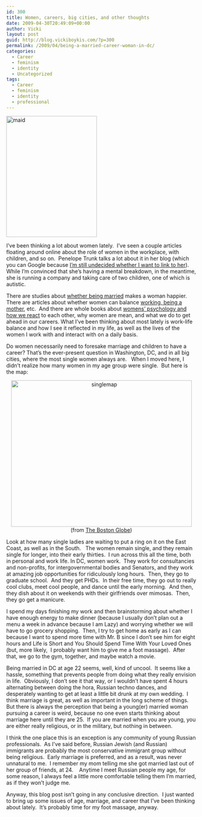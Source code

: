 ```yaml
---
id: 300
title: Women, careers, big cities, and other thoughts
date: 2009-04-30T20:49:09+00:00
author: Vicki
layout: post
guid: http://blog.vickiboykis.com/?p=300
permalink: /2009/04/being-a-married-career-woman-in-dc/
categories:
  - Career
  - feminism
  - identity
  - Uncategorized
tags:
  - Career
  - feminism
  - identity
  - professional
---
```

[<img class="aligncenter size-full wp-image-301" title="maid" src="http://blog.vickiboykis.com/wp-content/uploads/2009/04/maid.jpg" alt="maid" width="240" height="320" />](http://blog.vickiboykis.com/wp-content/uploads/2009/04/maid.jpg)

I&#8217;ve been thinking a lot about women lately.  I&#8217;ve seen a couple articles floating around online about the role of women in the workplace, with children, and so on.  Penelope Trunk talks a lot about it in her blog (which you can Google because [I&#8217;m still undecided whether I want to link to her](http://blog.vickiboykis.com/?p=250)).   While I&#8217;m convinced that she&#8217;s having a mental breakdown, in the meantime, she is running a company and taking care of two children, one of which is autistic.

There are studies about [whether being married](http://www.koreatimes.co.kr/www/news/nation/2009/03/117_42179.html) makes a woman happier.  There are articles about whether women can balance [working, being a mother](http://www.brazencareerist.com/2009/04/28/truths-about-modern-motherhood-and-having-it-all), etc.  And there are whole books about [womens&#8217; psychology and how we react](http://www.amazon.com/exec/obidos/ASIN/097901736X/boingboing) to each other, why women are mean, and what we do to get ahead in our careers. What I&#8217;ve been thinking about most lately is work-life balance and how I see it reflected in my life, as well as the lives of the women I work with and interact with on a daily basis.

Do women necessarily need to foresake marriage and children to have a career? That&#8217;s the ever-present question in Washington, DC, and in all big cities, where the most single women always are.   When I moved here, I didn&#8217;t realize how many women in my age group were single.  But here is the map:

<p style="text-align: center;">
  <a href="http://blog.vickiboykis.com/wp-content/uploads/2009/04/singlemap.jpg"><img class="aligncenter size-full wp-image-304" title="singlemap" src="http://blog.vickiboykis.com/wp-content/uploads/2009/04/singlemap.jpg" alt="singlemap" width="479" height="387" /></a>(from <a href="http://www.boston.com/bostonglobe/ideas/articles/2008/03/30/a_singles_map_of_the_united_states_of_america/">The Boston Globe</a>)
</p>

<p style="text-align: left;">
  Look at how many single ladies are waiting to put a ring on it on the East Coast, as well as in the South.   The women remain single, and they remain single for longer, into their early thirties.  I run across this all the time, both in personal and work life. In DC, women work.  They work for consultancies and non-profits, for intergovernmental bodies and Senators, and they work at amazing job opportunities for ridiculously long hours.  Then, they go to graduate school.  And they get PHDs.  In their free time, they go out to really cool clubs, meet cool people, and dance until the early morning.  And then, they dish about it on weekends with their girlfriends over mimosas.  Then, they go get a manicure.
</p>

<p style="text-align: left;">
  I spend my days finishing my work and then brainstorming about whether I have enough energy to make dinner (because I usually don&#8217;t plan out a menu a week in advance because I am Lazy) and worrying whether we will have to go grocery shopping.  Then, I try to get home as early as I can because I want to spend more time with Mr. B since I don&#8217;t see him for eight hours and Life is Short and You Should Spend Time With Your Loved Ones (but, more likely,  I probably want him to give me a foot massage).  After that, we go to the gym, together, and maybe watch a movie.
</p>

<p style="text-align: left;">
  <p style="text-align: left;">
    Being married in DC at age 22 seems, well, kind of uncool.  It seems like a hassle, something that prevents people from doing what they really envision in life.  Obviously, I don&#8217;t see it that way, or I wouldn&#8217;t have spent 4 hours alternating between doing the hora, Russian techno dances, and desperately wanting to get at least a little bit drunk at my own wedding.  I think marriage is great, as well as important in the long scheme of things.  But there is always the perception that being a young(er) married woman pursuing a career is weird, because no one even starts thinking about marriage here until they are 25.  If you are married when you are young, you are either really religious, or in the military, but nothing in between.
  </p>
  
  <p style="text-align: left;">
    I think the one place this is an exception is any community of young Russian professionals.  As I&#8217;ve said before, Russian Jewish (and Russian) immigrants are probably the most conservative immigrant group without being religious.  Early marriage is preferred, and as a result, was never unnatural to me.  I remember my mom telling me she got married last out of her group of friends, at 24.    Anytime I meet Russian people my age, for some reason, I always feel a little more comfortable telling them I&#8217;m married, as if they won&#8217;t judge me.
  </p>
  
  <p style="text-align: left;">
    Anyway, this blog post isn&#8217;t going in any conclusive direction.  I just wanted to bring up some issues of age, marriage, and career that I&#8217;ve been thinking about lately.  It&#8217;s probably time for my foot massage, anyway.
  </p>
  
  <p style="text-align: left;">